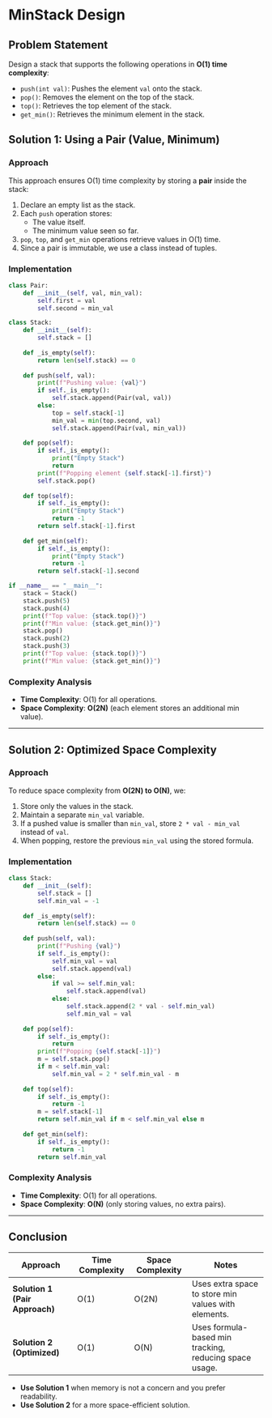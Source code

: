 # MinStack Design

## Problem Statement
Design a stack that supports the following operations in **O(1) time complexity**:

- `push(int val)`: Pushes the element `val` onto the stack.
- `pop()`: Removes the element on the top of the stack.
- `top()`: Retrieves the top element of the stack.
- `get_min()`: Retrieves the minimum element in the stack.

## Solution 1: Using a Pair (Value, Minimum)

### Approach
This approach ensures O(1) time complexity by storing a **pair** inside the stack:

1. Declare an empty list as the stack.
2. Each `push` operation stores:
   - The value itself.
   - The minimum value seen so far.
3. `pop`, `top`, and `get_min` operations retrieve values in O(1) time.
4. Since a pair is immutable, we use a class instead of tuples.

### Implementation
```python
class Pair:
    def __init__(self, val, min_val):
        self.first = val
        self.second = min_val

class Stack:
    def __init__(self):
        self.stack = []
    
    def _is_empty(self):
        return len(self.stack) == 0
    
    def push(self, val):
        print(f"Pushing value: {val}")
        if self._is_empty():
            self.stack.append(Pair(val, val))
        else:
            top = self.stack[-1]
            min_val = min(top.second, val)
            self.stack.append(Pair(val, min_val))
    
    def pop(self):
        if self._is_empty():
            print("Empty Stack")
            return
        print(f"Popping element {self.stack[-1].first}")
        self.stack.pop()
    
    def top(self):
        if self._is_empty():
            print("Empty Stack")
            return -1
        return self.stack[-1].first
    
    def get_min(self):
        if self._is_empty():
            print("Empty Stack")
            return -1
        return self.stack[-1].second

if __name__ == "__main__":
    stack = Stack()
    stack.push(5)
    stack.push(4)
    print(f"Top value: {stack.top()}")
    print(f"Min value: {stack.get_min()}")
    stack.pop()
    stack.push(2)
    stack.push(3)
    print(f"Top value: {stack.top()}")
    print(f"Min value: {stack.get_min()}")
```

### Complexity Analysis
- **Time Complexity**: O(1) for all operations.
- **Space Complexity**: **O(2N)** (each element stores an additional min value).

---

## Solution 2: Optimized Space Complexity

### Approach
To reduce space complexity from **O(2N) to O(N)**, we:
1. Store only the values in the stack.
2. Maintain a separate `min_val` variable.
3. If a pushed value is smaller than `min_val`, store `2 * val - min_val` instead of `val`.
4. When popping, restore the previous `min_val` using the stored formula.

### Implementation
```python
class Stack:
    def __init__(self):
        self.stack = []
        self.min_val = -1
    
    def _is_empty(self):
        return len(self.stack) == 0
    
    def push(self, val):
        print(f"Pushing {val}")
        if self._is_empty():
            self.min_val = val
            self.stack.append(val)
        else:
            if val >= self.min_val:
                self.stack.append(val)
            else:
                self.stack.append(2 * val - self.min_val)
                self.min_val = val
    
    def pop(self):
        if self._is_empty():
            return
        print(f"Popping {self.stack[-1]}")
        m = self.stack.pop()
        if m < self.min_val:
            self.min_val = 2 * self.min_val - m
    
    def top(self):
        if self._is_empty():
            return -1
        m = self.stack[-1]
        return self.min_val if m < self.min_val else m
    
    def get_min(self):
        if self._is_empty():
            return -1
        return self.min_val
```

### Complexity Analysis
- **Time Complexity**: O(1) for all operations.
- **Space Complexity**: **O(N)** (only storing values, no extra pairs).

---

## Conclusion
| Approach | Time Complexity | Space Complexity | Notes |
|----------|----------------|------------------|-------|
| **Solution 1 (Pair Approach)** | O(1) | O(2N) | Uses extra space to store min values with elements. |
| **Solution 2 (Optimized)** | O(1) | O(N) | Uses formula-based min tracking, reducing space usage. |

- **Use Solution 1** when memory is not a concern and you prefer readability.
- **Use Solution 2** for a more space-efficient solution.